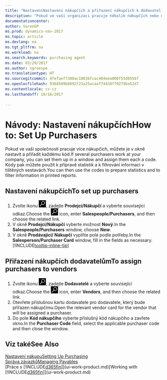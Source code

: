 ```yaml
---
title: "NastaveníNastavení nákupčích a přiřazení nákupčích k dodavateli"
description: "Pokud ve vaší organizaci pracuje několik nákupčích nebo nákupních agentů, můžete je uspořádat pro statistické analýzy."
documentationcenter: 
author: SorenGP
ms.prod: dynamics-nav-2017
ms.topic: article
ms.devlang: na
ms.tgt_pltfrm: na
ms.workload: na
ms.search.keywords: purchasing agent
ms.date: 03/29/2017
ms.author: sgroespe
ms.translationtype: HT
ms.sourcegitcommit: 4fefaef7380ac10836fcac404eea006f55d8556f
ms.openlocfilehash: 9368509b8892f23a25acaaf74410ff9279ba52d7
ms.contentlocale: cs-cz
ms.lasthandoff: 10/16/2017

---
```

# <a name="how-to-set-up-purchasers"></a><span data-ttu-id="bac0d-103">Návody: Nastavení nákupčích</span><span class="sxs-lookup"><span data-stu-id="bac0d-103">How to: Set Up Purchasers</span></span>
<span data-ttu-id="bac0d-104">Pokud ve vaší společnosti pracuje více nákupčích, můžete je v okně nastavit a přiřadit každému kód.</span><span class="sxs-lookup"><span data-stu-id="bac0d-104">If several purchasers work at your company, you can set them up in a window and assign them each a code.</span></span> <span data-ttu-id="bac0d-105">Kódy pak můžete použít k přípravě statistik a k filtrování informací v tištěných sestavách.</span><span class="sxs-lookup"><span data-stu-id="bac0d-105">You can then use the codes to prepare statistics and to filter information in printed reports.</span></span>

## <a name="to-set-up-purchasers"></a><span data-ttu-id="bac0d-106">Nastavení nákupčích</span><span class="sxs-lookup"><span data-stu-id="bac0d-106">To set up purchasers</span></span>
1. <span data-ttu-id="bac0d-107">Zvolte ikonu ![Vyhledat stránku nebo sestavu](media/ui-search/search_small.png "Ikona Vyhledat stránku nebo sestavu"), zadejte **Prodejci/Nákupčí** a vyberte související odkaz.</span><span class="sxs-lookup"><span data-stu-id="bac0d-107">Choose the ![Search for Page or Report](media/ui-search/search_small.png "Search for Page or Report icon") icon, enter **Salespeople/Purchasers**, and then choose the related link.</span></span>
2. <span data-ttu-id="bac0d-108">V okně **Prodejci/Nákupčí** vyberte možnost **Nový**.</span><span class="sxs-lookup"><span data-stu-id="bac0d-108">In the **Salespeople/Purchasers** window, choose **New**.</span></span>
3. <span data-ttu-id="bac0d-109">V okně **Prodávající/ Nákupčí** vyplňte pole podle potřeby.</span><span class="sxs-lookup"><span data-stu-id="bac0d-109">In the **Salesperson/Purchaser Card** window, fill in the fields as necessary.</span></span> [!INCLUDE[tooltip-inline-tip](includes/tooltip-inline-tip_md.md)]

## <a name="to-assign-purchasers-to-vendors"></a><span data-ttu-id="bac0d-110">Přiřazení nákupčích dodavatelům</span><span class="sxs-lookup"><span data-stu-id="bac0d-110">To assign purchasers to vendors</span></span>
1. <span data-ttu-id="bac0d-111">Zvolte ikonu ![Vyhledat stránku nebo sestavu](media/ui-search/search_small.png "Ikona Vyhledat stránku nebo sestavu"), zadejte **Dodavatelé** a vyberte související odkaz.</span><span class="sxs-lookup"><span data-stu-id="bac0d-111">Choose the ![Search for Page or Report](media/ui-search/search_small.png "Search for Page or Report icon") icon, enter **Vendors**, and then choose the related link.</span></span>
2. <span data-ttu-id="bac0d-112">Otevřete příslušnou kartu dodavatele pro dodavatele, který bude přiřazen nákupčímu.</span><span class="sxs-lookup"><span data-stu-id="bac0d-112">Open the relevant vendor card for the vendor that will be assigned a purchaser.</span></span>
3. <span data-ttu-id="bac0d-113">Do pole **Kód nákupčího** vyberte příslušný kód nákupčího a zavřete okno.</span><span class="sxs-lookup"><span data-stu-id="bac0d-113">In the **Purchaser Code** field, select the applicable purchaser code and then close the window.</span></span>

## <a name="see-also"></a><span data-ttu-id="bac0d-114">Viz také</span><span class="sxs-lookup"><span data-stu-id="bac0d-114">See Also</span></span>
[<span data-ttu-id="bac0d-115">Nastavení nákupu</span><span class="sxs-lookup"><span data-stu-id="bac0d-115">Setting Up Purchasing</span></span>](purchasing-setup-purchasing.md)  
[<span data-ttu-id="bac0d-116">Správa závazků</span><span class="sxs-lookup"><span data-stu-id="bac0d-116">Managing Payables</span></span>](payables-manage-payables.md)  
<span data-ttu-id="bac0d-117">[Práce s [!INCLUDE[d365fin](includes/d365fin_md.md)]](ui-work-product.md)</span><span class="sxs-lookup"><span data-stu-id="bac0d-117">[Working with [!INCLUDE[d365fin](includes/d365fin_md.md)]](ui-work-product.md)</span></span>

